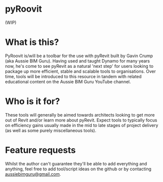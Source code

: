 # pyRoovit
(WIP)

# What is this?
PyRoovit is/will be a toolbar for the use with pyRevit built by Gavin Crump (aka Aussie BIM Guru). Having used and taught Dynamo for many years now, he's come to see pyRevit as a natural 'next step' for users looking to package up more efficient, stable and scalable tools to organisations. Over time, tools will be introduced to this resource in tandem with related educational content on the Aussie BIM Guru YouTube channel.

# Who is it for?
These tools will generally be aimed towards architects looking to get more out of Revit and/or learn more about pyRevit. Expect tools to typically focus on efficiency gains usually made in the mid to late stages of project delivery (as well as some purely miscellaneous tools).

# Feature requests
Whilst the author can't guarantee they'll be able to add everything and anything, feel free to add tool/script ideas on the github or by contacting aussiebimguru@gmail.com.
